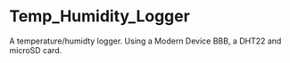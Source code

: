 # Temp_Humidity_Logger
A temperature/humidty logger. Using a Modern Device BBB, a DHT22 and microSD card.
